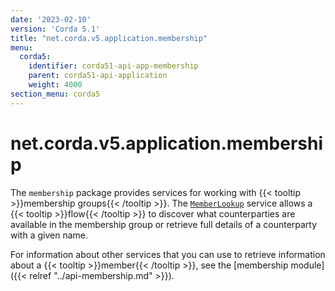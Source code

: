 ```yaml
---
date: '2023-02-10'
version: 'Corda 5.1'
title: "net.corda.v5.application.membership"
menu:
  corda5:
    identifier: corda51-api-app-membership
    parent: corda51-api-application
    weight: 4000
section_menu: corda5
---
```

# net.corda.v5.application.membership
The `membership` package provides services for working with {{< tooltip >}}membership groups{{< /tooltip >}}. The <a href="../../../../../../api-ref/corda/5.0/net/corda/v5/application/membership/MemberLookup.html" target="_blank">`MemberLookup`</a> service allows a {{< tooltip >}}flow{{< /tooltip >}} to discover what counterparties are available in the membership group or retrieve full details of a counterparty with a given name.

For information about other services that you can use to retrieve information about a {{< tooltip >}}member{{< /tooltip >}}, see the [membership module]({{< relref "../api-membership.md" >}}).
